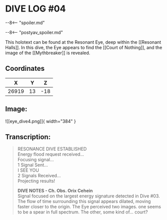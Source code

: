 # DIVE LOG #04

--8<-- "spoiler.md"

--8<-- "postyav_spoiler.md"

This holotext can be found at the Resonant Eye, deep within the [[Resonant Halls]]. In this dive, the Eye appears to find the [[Court of Nothing]], and the image of the [[Mythbreaker]] is revealed.

## Coordinates
| **X** | **Y** | **Z** |
| :---: | :---: | :---: |
| 26919 |  13  | -18 |

## Image:

![[eye_dive4.png]]{ width="384" }

## Transcription:
> RESONANCE DIVE ESTABLISHED <br>
Energy flood request received… <br>
Focusing signal… <br>
1 Signal Sent… <br>
I SEE YOU <br>
2 Signals Received… <br>
Projecting results!
>
> **DIVE NOTES - Ch. Obs. Orix Cehein** <br>
> Signal focused on the largest energy signature detected in Dive #03. The flow of time surrounding this signal appears dilated, moving faster closer to the origin. The Eye perceived two images. one seems to be a spear in full spectrum. The other, some kind of… court?
